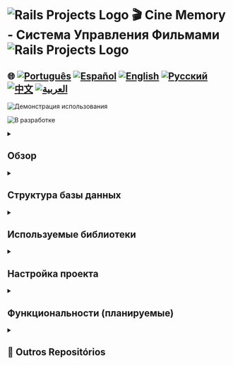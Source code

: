 # <img src="https://cdn-icons-png.flaticon.com/128/82/82667.png" alt="Rails Projects Logo" width="40" height="30" /> 🎬 Cine Memory - Система Управления Фильмами<img src="https://cdn-icons-png.flaticon.com/128/82/82667.png" alt="Rails Projects Logo" width="40" height="30" /> 

## 🌐 [![Português](https://img.shields.io/badge/Português-green)](https://github.com/SamuelRocha91/rails_movies_catalog/blob/main/README.md) [![Español](https://img.shields.io/badge/Español-yellow)](https://github.com/SamuelRocha91/rails_movies_catalog/blob/main/README_es.md) [![English](https://img.shields.io/badge/English-blue)](https://github.com/SamuelRocha91/rails_movies_catalog/blob/main/README_en.md) [![Русский](https://img.shields.io/badge/Русский-lightgrey)](https://github.com/SamuelRocha91/rails_movies_catalog/blob/main/README_ru.md) [![中文](https://img.shields.io/badge/中文-red)](https://github.com/SamuelRocha91/rails_movies_catalog/blob/main/README_ch.md) [![العربية](https://img.shields.io/badge/العربية-orange)](https://github.com/SamuelRocha91/rails_movies_catalog/blob/main/README_ar.md)

![Демонстрация использования](./public/amostragem.gif)

![В разработке](https://img.shields.io/badge/status-В%20разработке-yellow)

<details>

<summary> <h2>Обзор</h2> </summary>

Этот проект представляет собой **Систему Управления Фильмами**, разработанную с помощью Ruby on Rails. Он позволяет пользователям управлять фильмами, жанрами и режиссерами. Реализует CRUD (Создание, Чтение, Обновление, Удаление) для сущностей и позволяет загружать изображения баннеров фильмов.

</details>

<details>

<summary> <h2>Структура базы данных</h2> </summary>

![Диаграмма](./public/diagrama-movies.png)

</details>

<details>

<summary> <h2>Используемые библиотеки</h2> </summary>

- Bullet (Обнаружение N+1 Запросов)  
Во время разработки библиотека Bullet используется для обнаружения и уведомления об неэффективностях при загрузке SQL-запросов, таких как проблемы с N+1 запросами.

- Kaminari (Пагинация)  
Библиотека Kaminari используется для пагинации записей в списках, что делает навигацию по большим наборам данных более эффективной.

- Active Storage (Управление файлами)  
Приложение также использует Active Storage для загрузки и управления файлами, такими как баннеры фильмов.

</details>

<details>

<summary> <h2>Настройка проекта</h2> </summary>

  <details>

<summary> <h2>С Docker</h2> </summary>

Чтобы запустить этот проект с использованием Docker, выполните следующие шаги:

#### Предварительные требования

Убедитесь, что у вас установлены Docker и Docker Compose на вашем компьютере.

- [Docker](https://docs.docker.com/get-docker/)  
- [Docker Compose](https://docs.docker.com/compose/install/)

#### Настройка

1. Клонируйте соответствующий репозиторий:

```
   git clone git@github.com:SamuelRocha91/rails_movies_catalog.git
   ```

2. Перейдите в папку проекта:

```
   cd rails_movies_catalog
   ```

3. Запустите команду Docker:

```
   docker-compose up
   ```

4. Откройте браузер по адресу:

```
   http://0.0.0.0:3000/
   ```

  </details>
  
  <details>

<summary>  <h2>Без Docker</h2> </summary>

1. Клонируйте репозиторий:
   ```bash
   git clone git@github.com:SamuelRocha91/rails_movies_catalog.git
   ```

2. Перейдите в директорию проекта:
   ```bash
   cd rails_movies_catalog
   ```

3. Установите зависимости:
   ```bash
   bundle install
   ```

4. Настройте базу данных:
   ```bash
   rails db:create
   rails db:migrate
   rails db:seed
   ```

5. Запустите приложение:
   ```bash
   rails server
   ```
   </details>

</details>

<details>

<summary> <h2>Функциональности (планируемые)</h2> </summary>

- **Управление фильмами**: 
  - Модульные тесты
  - Адаптивность

</details>
<details>
  <summary><h2>🔗 Outros Repositórios</h2></summary>

  - ⚡ [Odin Projects](https://github.com/SamuelRocha91/ruby_exercises/blob/main/README_ru.md)

</details>